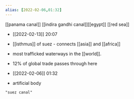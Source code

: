 ```yaml
---
alias: [2022-02-06,01:32]
---
```

[[panama canal]] [[indira gandhi canal]][[egypt]] [[red sea]]
 
- [[2022-02-13]] 20:07
- [[isthmus]] of suez - connects [[asia]] and [[africa]]
- most trafficked waterways in the [[world]].
- 12% of global trade passes through here

- [[2022-02-06]] 01:32
- artificial body
```query
"suez canal"
```